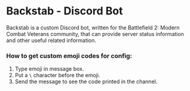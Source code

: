 # Backstab - Discord Bot

Backstab is a custom Discord bot, written for the Battlefield 2: Modern Combat Veterans community, that can provide server status information and other useful related information.

### How to get custom emoji codes for config:
1. Type emoji in message box.
2. Put a `\` character before the emoji.
3. Send the message to see the code printed in the channel.